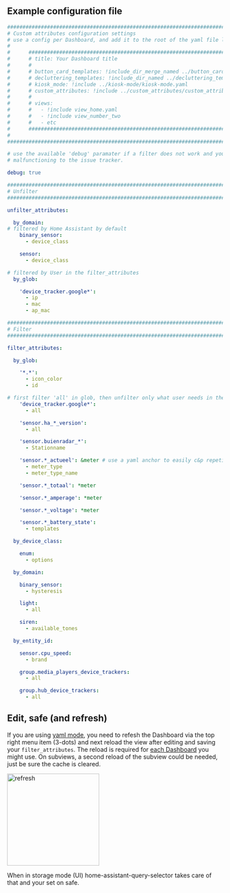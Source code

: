 ## Example configuration file

```yaml
##########################################################################################
# Custom attributes configuration settings                                               #
# use a config per Dashboard, and add it to the root of the yaml file like               #
#                                                                                        #
#      ############################################################################      #
#      # title: Your Dashboard title                                              #      #
#      #                                                                          #      #
#      # button_card_templates: !include_dir_merge_named ../button_card_templates #      #
#      # decluttering_templates: !include_dir_named ../decluttering_templates     #      #
#      # kiosk_mode: !include ../kiosk-mode/kiosk-mode.yaml                       #      #
#      # custom_attributes: !include ../custom_attributes/custom_attributes.yaml  #      #
#      #                                                                          #      #
#      # views:                                                                   #      #
#      #   - !include view_home.yaml                                              #      #
#      #   - !include view_number_two                                             #      #
#      #   - etc                                                                  #      #
#      ############################################################################      #
#                                                                                        #
##########################################################################################

# use the available 'debug' paramater if a filter does not work and you need to report
# malfunctioning to the issue tracker.

debug: true

##########################################################################################
# Unfilter                                                                               #
##########################################################################################

unfilter_attributes:

  by_domain:
# filtered by Home Assistant by default
    binary_sensor:
      - device_class

    sensor:
      - device_class

# filtered by User in the filter_attributes
  by_glob:

    'device_tracker.google*':
      - ip
      - mac
      - ap_mac

##########################################################################################
# Filter                                                                                 #
##########################################################################################

filter_attributes:

  by_glob:

    '*.*':
      - icon_color
      - id

# first filter 'all' in glob, then unfilter only what user needs in the unfilter section
    'device_tracker.google*':
      - all

    'sensor.ha_*_version':
      - all

    'sensor.buienradar_*':
      - Stationname

    'sensor.*_actueel': &meter # use a yaml anchor to easily c&p repetitive attributes
      - meter_type
      - meter_type_name

    'sensor.*_totaal': *meter

    'sensor.*_amperage': *meter

    'sensor.*_voltage': *meter

    'sensor.*_battery_state':
      - templates

  by_device_class:

    enum:
      - options

  by_domain:

    binary_sensor:
      - hysteresis

    light:
      - all

    siren:
      - available_tones

  by_entity_id:

    sensor.cpu_speed:
      - brand

    group.media_players_device_trackers:
      - all

    group.hub_device_trackers:
      - all


```

## Edit, safe (and refresh)

If you are using [yaml mode](https://www.home-assistant.io/dashboards/dashboards/#using-yaml-for-the-default-dashboard), you need to refesh the Dashboard via the top right menu item (3-dots) and next reload the view after editing and saving your `filter_attributes`. 
The reload is required for [each Dashboard](https://www.home-assistant.io/dashboards/dashboards) you might use.
On subviews, a second reload of the subview could be needed, just be sure the cache is cleared.

<img width="215" alt="refresh" src="https://github.com/Mariusthvdb/custom-attributes/assets/33354141/9d57c2db-10c1-44af-9e0b-f0704331cb3c">

When in storage mode (UI) home-assistant-query-selector takes care of that and your set on safe.
